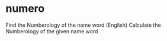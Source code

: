 # numero
Find the Numberology of the name word (English)
Calculate the Numberology of the given name word
